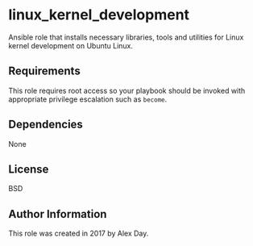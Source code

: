 # linux_kernel_development
Ansible role that installs necessary libraries, tools and utilities for Linux kernel development on Ubuntu Linux.

## Requirements
This role requires root access so your playbook should be invoked with appropriate privilege escalation such as `become`.

## Dependencies
None

## License
BSD

## Author Information
This role was created in 2017 by Alex Day.
